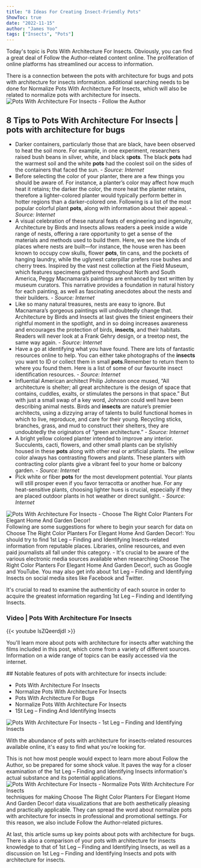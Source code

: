 ```yaml
---
title: "8 Ideas For Creating Insect-Friendly Pots"
ShowToc: true 
date: "2022-11-15"
author: "James Yoo" 
tags: ["Insects", "Pots"]
---
```


	
Today's topic is Pots With Architecture For Insects. Obviously, you can find a great deal of Follow the Author-related content online. The proliferation of online platforms has streamlined our access to information.

There is a connection between the pots with architecture for bugs and pots with architecture for insects information. additional searching needs to be done for Normalize Pots With Architecture For Insects, which will also be related to normalize pots with architecture for insects.
<img loading="lazy" src="https://i.pinimg.com/736x/4c/de/1d/4cde1d914441c6a46d7ec29fc39bbce0.jpg" onerror="this.onerror=null;this.src='https://blogger.googleusercontent.com/img/a/AVvXsEhe7F7TRXHtjiKvHb5vS7DmnxvpHiDyoYyYvm1nHB3Qp2_w3BnM6A2eq4v7FYxCC9bfZt3a9vIMtAYEKUiaDQbHMg-ViyGmRIj39MLp0bGFfgfYw1Dc9q_H-T0wiTm3l0Uq42dETrN9eC8aGJ9_IORZsxST1AcLR7np1koOfcc7tnHa4S8Mwz_xD9d0=s16000';" alt="Pots With Architecture For Insects - Follow the Author" >

## 8 Tips to Pots With Architecture For Insects | pots with architecture for bugs
-   Darker containers, particularly those that are black, have been observed to heat the soil more. For example, in one experiment, researchers raised bush beans in silver, white, and black s**pots**. The black **pots** had the warmest soil and the white **pots** had the coolest soil on the sides of the containers that faced the sun. - <cite>Source: Internet</cite>
-   Before selecting the color of your planter, there are a few things you should be aware of. For instance, a planter’s color may affect how much heat it retains; the darker the color, the more heat the planter retains, therefore a lighter-colored planter would typically perform better in hotter regions than a darker-colored one. Following is a list of the most popular colorful plant **pots**, along with information about their appeal. - <cite>Source: Internet</cite>
-   A visual celebration of these natural feats of engineering and ingenuity, Architecture by Birds and Insects allows readers a peek inside a wide range of nests, offering a rare opportunity to get a sense of the materials and methods used to build them. Here, we see the kinds of places where nests are built—for instance, the house wren has been known to occupy cow skulls, flower **pots**, tin cans, and the pockets of hanging laundry, while the uglynest caterpillar prefers rose bushes and cherry trees. Inspired by the vast nest collection at the Field Museum, which features specimens gathered throughout North and South America, Peggy Macnamara’s paintings are enhanced by text written by museum curators. This narrative provides a foundation in natural history for each painting, as well as fascinating anecdotes about the nests and their builders. - <cite>Source: Internet</cite>
-   Like so many natural treasures, nests are easy to ignore. But Macnamara’s gorgeous paintings will undoubtedly change that. Architecture by Birds and Insects at last gives the tiniest engineers their rightful moment in the spotlight, and in so doing increases awareness and encourages the protection of birds, **insects**, and their habitats. Readers will never look at a Frank Gehry design, or a treetop nest, the same way again. - <cite>Source: Internet</cite>
-   Have a go at identifying what you have found. There are lots of fantastic resources online to help. You can either take photographs of the **insects** you want to ID or collect them in small **pots**.Remember to return them to where you found them. Here is a list of some of our favourite insect identification resources. - <cite>Source: Internet</cite>
-   Influential American architect Philip Johnson once mused, “All architecture is shelter; all great architecture is the design of space that contains, cuddles, exalts, or stimulates the persons in that space.” But with just a small swap of a key word, Johnson could well have been describing animal nests. Birds and **insects** are nature’s premier architects, using a dizzying array of talents to build functional homes in which to live, reproduce, and care for their young. Recycling sticks, branches, grass, and mud to construct their shelters, they are undoubtedly the originators of “green architecture.” - <cite>Source: Internet</cite>
-   A bright yellow colored planter intended to improve any interior. Succulents, cacti, flowers, and other small plants can be stylishly housed in these **pots** along with other real or artificial plants. The yellow color always has contrasting flowers and plants. These planters with contracting color plants give a vibrant feel to your home or balcony garden. - <cite>Source: Internet</cite>
-   Pick white or fiber **pots** for the most development potential. Your plants will still prosper even if you favor terracotta or another hue. For any heat-sensitive plants, choosing lighter hues is crucial, especially if they are placed outdoor plants in hot weather or direct sunlight. - <cite>Source: Internet</cite>


<img loading="lazy" src="http://www.woohome.com/wp-content/uploads/2013/12/Easy-And-Cheap-DIY-Projects-8.jpg" onerror="this.onerror=null;this.src='https://blogger.googleusercontent.com/img/a/AVvXsEhe7F7TRXHtjiKvHb5vS7DmnxvpHiDyoYyYvm1nHB3Qp2_w3BnM6A2eq4v7FYxCC9bfZt3a9vIMtAYEKUiaDQbHMg-ViyGmRIj39MLp0bGFfgfYw1Dc9q_H-T0wiTm3l0Uq42dETrN9eC8aGJ9_IORZsxST1AcLR7np1koOfcc7tnHa4S8Mwz_xD9d0=s16000';" alt="Pots With Architecture For Insects - Choose The Right Color Planters For Elegant Home And Garden Decor!" >
Following are some suggestions for where to begin your search for data on Choose The Right Color Planters For Elegant Home And Garden Decor!:
You should try to find 1st Leg – Finding and Identifying Insects-related information from reputable places. Libraries, online resources, and even paid journalists all fall under this category.
- It's crucial to be aware of the various electronic media sources available when researching Choose The Right Color Planters For Elegant Home And Garden Decor!, such as Google and YouTube. You may also get info about 1st Leg – Finding and Identifying Insects on social media sites like Facebook and Twitter.

It's crucial to read to examine the authenticity of each source in order to acquire the greatest information regarding 1st Leg – Finding and Identifying Insects.

### Video | Pots With Architecture For Insects
{{< youtube lsZQeerdjdI >}} 

You'll learn more about pots with architecture for insects after watching the films included in this post, which come from a variety of different sources. Information on a wide range of topics can be easily accessed via the internet.
<script async="async" data-cfasync="false" src="//normallydemandedalter.com/fe63df3c5408708b15d8dc3d9b206b31/invoke.js"></script>
<div id="container-fe63df3c5408708b15d8dc3d9b206b31"></div>
## Notable features of pots with architecture for insects include:

- Pots With Architecture For Insects
- Normalize Pots With Architecture For Insects
- Pots With Architecture For Bugs
- Normalize Pots With Architecture For Insects
- 1St Leg – Finding And Identifying Insects

 <img loading="lazy" src="https://wallpapershome.com/images/wallpapers/rainbow-parrot-1080x1920-beautiful-colorful-animals-exotic-birds-10130.jpg" onerror="this.onerror=null;this.src='https://blogger.googleusercontent.com/img/a/AVvXsEhe7F7TRXHtjiKvHb5vS7DmnxvpHiDyoYyYvm1nHB3Qp2_w3BnM6A2eq4v7FYxCC9bfZt3a9vIMtAYEKUiaDQbHMg-ViyGmRIj39MLp0bGFfgfYw1Dc9q_H-T0wiTm3l0Uq42dETrN9eC8aGJ9_IORZsxST1AcLR7np1koOfcc7tnHa4S8Mwz_xD9d0=s16000';" alt="Pots With Architecture For Insects - 1st Leg – Finding and Identifying Insects" >

With the abundance of pots with architecture for insects-related resources available online, it's easy to find what you're looking for.

This is not how most people would expect to learn more about Follow the Author, so be prepared for some shock value. It paves the way for a closer examination of the 1st Leg – Finding and Identifying Insects information's actual substance and its potential applications.
<img loading="lazy" src="http://gardaholic.net/wp-content/uploads/2016/06/10-PLANTS-THAT-REPEL-MOSQUITOES.jpg" onerror="this.onerror=null;this.src='https://blogger.googleusercontent.com/img/a/AVvXsEhe7F7TRXHtjiKvHb5vS7DmnxvpHiDyoYyYvm1nHB3Qp2_w3BnM6A2eq4v7FYxCC9bfZt3a9vIMtAYEKUiaDQbHMg-ViyGmRIj39MLp0bGFfgfYw1Dc9q_H-T0wiTm3l0Uq42dETrN9eC8aGJ9_IORZsxST1AcLR7np1koOfcc7tnHa4S8Mwz_xD9d0=s16000';" alt="Pots With Architecture For Insects - Normalize Pots With Architecture For Insects" >
techniques for making Choose The Right Color Planters For Elegant Home And Garden Decor! data visualizations that are both aesthetically pleasing and practically applicable. They can spread the word about normalize pots with architecture for insects in professional and promotional settings. For this reason, we also include Follow the Author-related pictures.

At last, this article sums up key points about pots with architecture for bugs. There is also a comparison of your pots with architecture for insects knowledge to that of 1st Leg – Finding and Identifying Insects, as well as a discussion on 1st Leg – Finding and Identifying Insects and pots with architecture for insects.
	
	

